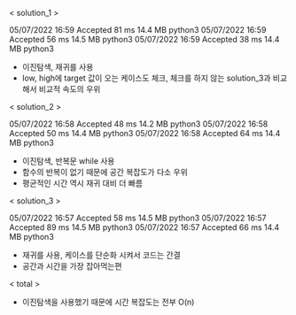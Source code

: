 
< solution_1 >

05/07/2022 16:59	Accepted	81 ms	14.4 MB	python3
05/07/2022 16:59	Accepted	56 ms	14.5 MB	python3
05/07/2022 16:59	Accepted	38 ms	14.4 MB	python3

- 이진탐색, 재귀를 사용
- low, high에 target 값이 오는 케이스도 체크, 체크를 하지 않는 solution_3과 비교해서 비교적 속도의 우위


< solution_2 >

05/07/2022 16:58	Accepted	48 ms	14.2 MB	python3
05/07/2022 16:58	Accepted	50 ms	14.4 MB	python3
05/07/2022 16:58	Accepted	64 ms	14.4 MB	python3

- 이진탐색, 반복문 while 사용
- 함수의 반복이 없기 때문에 공간 복잡도가 다소 우위
- 평균적인 시간 역시 재귀 대비 더 빠름


< solution_3 >

05/07/2022 16:57	Accepted	58 ms	14.5 MB	python3
05/07/2022 16:57	Accepted	89 ms	14.5 MB	python3
05/07/2022 16:57	Accepted	66 ms	14.4 MB	python3

- 재귀를 사용, 케이스를 단순화 시켜서 코드는 간결
- 공간과 시간을 가장 잡아먹는편

< total >

- 이진탐색을 사용했기 때문에 시간 복잡도는 전부 O(n)

